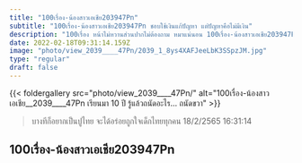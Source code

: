 ```yaml
---
title: "100เรื่อง-น้องสาวเอเชีย203947Pn"
subtitle: "100เรื่อง-น้องสาวเอเชีย203947Pn ชอบใช้เงินแก้ปัญหา แต่ปัญหาคือไม่มีเงิน"
description: "100เรื่อง หน้าไม่หวานส่วนปากไม่ต้องถาม หมาแน่นอน 100เรื่อง-น้องสาวเอเชีย203947Pn 18/2/2565 16:31:14"
date: 2022-02-18T09:31:14.159Z
image: "photo/view_2039____47Pn/2039_1_8ys4XAFJeeLbK3SSpzJM.jpg"
type: "regular"
draft: false
---
```


{{< foldergallery src="photo/view_2039____47Pn/" alt="100เรื่อง-น้องสาวเอเชีย__2039____47Pn เรียนมา 10 ปี รู้แล้วถนัดอะไร... ถนัดขวา" >}}


> บางทีก็อยากเป็นปูไทย จะได้อร่อยถูกใจเด็กไทยทุกคน 18/2/2565 16:31:14

## 100เรื่อง-น้องสาวเอเชีย203947Pn
